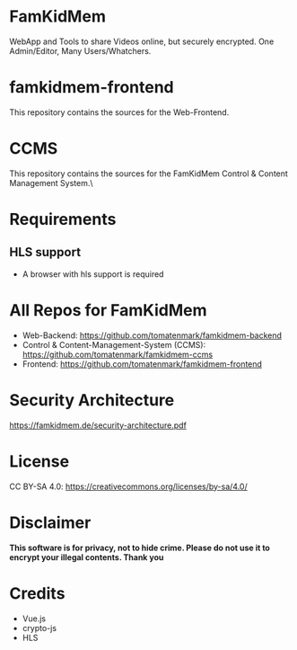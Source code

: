 # FamKidMem
WebApp and Tools to share Videos online, but securely encrypted. One Admin/Editor, Many Users/Whatchers.

# famkidmem-frontend
This repository contains the sources for the Web-Frontend.


# CCMS
This repository contains the sources for the FamKidMem Control & Content Management System.\

# Requirements
## HLS support
* A browser with hls support is required

# All Repos for FamKidMem
* Web-Backend: https://github.com/tomatenmark/famkidmem-backend
* Control & Content-Management-System (CCMS): https://github.com/tomatenmark/famkidmem-ccms
* Frontend: https://github.com/tomatenmark/famkidmem-frontend

# Security Architecture
https://famkidmem.de/security-architecture.pdf

# License
CC BY-SA 4.0: https://creativecommons.org/licenses/by-sa/4.0/

# Disclaimer
**This software is for privacy, not to hide crime. Please do not use it to encrypt your illegal contents. Thank you**

# Credits
* Vue.js
* crypto-js
* HLS
